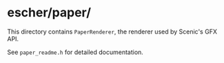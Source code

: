 # escher/paper/

This directory contains `PaperRenderer`, the renderer used by Scenic's GFX API.

See `paper_readme.h` for detailed documentation.